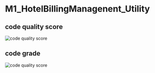 # M1_HotelBillingManagenent_Utility

## code quality score
![code quality score](https://api.codiga.io/project/31723/score/svg)

## code grade
![code quality score](https://api.codiga.io/project/31723/status/svg)
